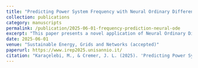 ```yaml
---
title: "Predicting Power System Frequency with Neural Ordinary Differential Equations"
collection: publications
category: manuscripts
permalink: /publication/2025-06-01-frequency-prediction-neural-ode
excerpt: "This paper presents a novel application of Neural Ordinary Differential Equations (NODEs) to predict power system frequency dynamics. The approach offers a data-driven solution for real-time frequency monitoring and control."
date: 2025-06-01
venue: "Sustainable Energy, Grids and Networks (accepted)"
paperurl: https://www.irep2025.unisannio.it/
citation: "Karaçelebi, M., & Cremer, J. L. (2025). 'Predicting Power System Frequency with Neural Ordinary Differential Equations.' Sustainable Energy, Grids and Networks (accepted)."
---
```


